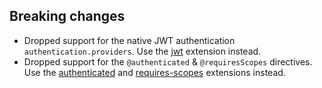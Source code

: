 ## Breaking changes

- Dropped support for the native JWT authentication `authentication.providers`. Use the [jwt](https://grafbase.com/extensions/jwt) extension instead.
- Dropped support for the `@authenticated` & `@requiresScopes` directives. Use the [authenticated](https://grafbase.com/extensions/authenticated) and [requires-scopes](https://grafbase.com/extensions/requires-scopes) extensions instead.
